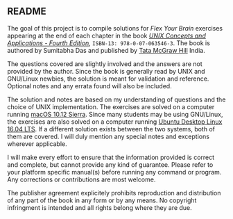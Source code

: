 ## README

The goal of this project is to compile solutions for *Flex Your Brain* exercises appearing at the end of each chapter in the book *[UNIX Concepts and Applications - Fourth Edition][Book_URL]*, `ISBN-13: 978-0-07-063546-3`. The book is authored by Sumitabha Das and published by [Tata McGraw Hill][Publisher_URL] India.

The questions covered are slightly involved and the answers are not provided by the author. Since the book is generally read by UNIX and GNU/Linux newbies, the solution is meant for validation and reference. Optional notes and any errata found will also be included.

The solution and notes are based on my understanding of questions and the choice of UNIX implementation. The exercises are solved on a computer running [macOS 10.12 Sierra][macOS_URL]. Since many students may be using GNU/Linux, the exercises are also solved on a computer running [Ubuntu Desktop Linux 16.04 LTS][Ubuntu_URL]. If a different solution exists between the two systems, both of them are covered. I will duly mention any special notes and exceptions wherever applicable.

I will make every effort to ensure that the information provided is correct and complete, but cannot provide any kind of guarantee. Please refer to your platform specific manual(s) before running any command or program. Any corrections or contributions are most welcome.

The publisher agreement explicitely prohibits reproduction and distribution of any part of the book in any form or by any means. No copyright infringment is intended and all rights belong where they are due.



[BOOK_URL]:         http://mhhe.com/das/uca
[PUBLISHER_URL]:    http://www.tatamcgrawhill.com
[macOS_URL]:        http://www.apple.com/macos/sierra/
[Ubuntu_URL]:       http://www.ubuntu.com/desktop
